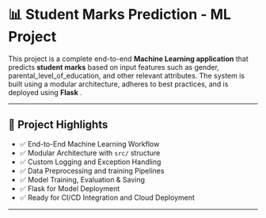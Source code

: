 # 📊 Student Marks Prediction - ML Project

This project is a complete end-to-end **Machine Learning application** that predicts **student marks** based on input features such as gender, parental_level_of_education, and other relevant attributes. The system is built using a modular architecture, adheres to best practices, and is deployed using **Flask** .

---

## 🚀 Project Highlights

- ✅ End-to-End Machine Learning Workflow
- ✅ Modular Architecture with `src/` structure
- ✅ Custom Logging and Exception Handling
- ✅ Data Preprocessing and training Pipelines
- ✅ Model Training, Evaluation & Saving
- ✅ Flask for Model Deployment
- ✅ Ready for CI/CD Integration and Cloud Deployment

---



